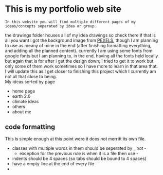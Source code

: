 # This is my portfolio web site

    In this website you will find multiple different pages of my ideas/concepts separated by idea or group.
the drawings folder houses all of my idea drawings so check there if that is all you want
I got the background image from [PEXELS](https://www.pexels.com/), though I am planning to use as meany of mine in the end (after finishing formatting everything, and adding all the planned content).
currently I am using some fonts from google fonts but I am planning to, in the end, having all the fonts held locally but again that is for after I get the design down; I tried to get it to work but only some of them work sometimes so I have more to learn in that area that.
I will update this as I get closer to finishing this project which I currently am not all that close to being.  
My ideas sorted by page
 - home page
 - earth 2.0
 - climate ideas
 - others
 - about me

## code formatting

This is simple enough at this point were it does not merritt its own file.
 - classes with multiple words in them should be seperated by _ not - 
   - exception for the previous rule is when it is a file then use -
 - indents should be 4 spaces (so tabs should be bound to 4 spaces)
 - have a empty line at the end of every file 
 - 
